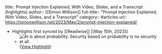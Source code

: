 title:: Prompt Injection Explained, With Video, Slides, and a Transcript (highlights)
author:: [[Simon Willison]]
full-title:: "Prompt Injection Explained, With Video, Slides, and a Transcript"
category:: #articles
url:: https://simonwillison.net/2023/May/2/prompt-injection-explained/

- Highlights first synced by [[Readwise]] [[May 15th, 2023]]
	- ![AI is about probability. Security based on probability is no security at all.](https://static.simonwillison.net/static/2023/langchain-webinar-may/prompt-injection.014.jpeg) ([View Highlight](https://read.readwise.io/read/01h0bzhcd860195bm5p46fgmy8))